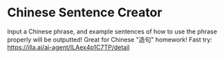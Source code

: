# Chinese Sentence Creator
Input a Chinese phrase, and example sentences of how to use the phrase properly will be outputted! Great for Chinese "造句" homework!
Fast try: https://illa.ai/ai-agent/ILAex4p1C7TP/detail

